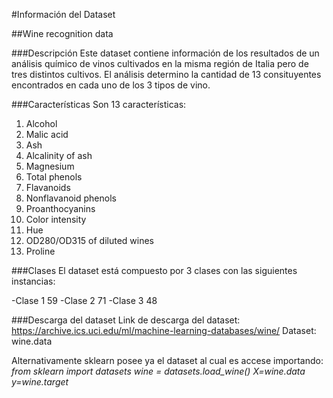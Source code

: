 #Información del Dataset

##Wine recognition data

###Descripción
Este dataset contiene información de los resultados de un análisis 
químico de vinos cultivados en la misma región de Italia pero de tres distintos cultivos.
El análisis determino la cantidad de 13 consituyentes encontrados en cada uno de los 3 tipos de vino.

###Características
Son 13 características:

1. Alcohol
2. Malic acid
3. Ash
4. Alcalinity of ash  
5. Magnesium
6. Total phenols
7. Flavanoids
8. Nonflavanoid phenols
9. Proanthocyanins
10. Color intensity
11. Hue
12. OD280/OD315 of diluted wines
13. Proline

###Clases
El dataset está compuesto por 3 clases con las siguientes instancias:

-Clase 1 59
-Clase 2 71
-Clase 3 48 

###Descarga del dataset
Link de descarga del dataset: https://archive.ics.uci.edu/ml/machine-learning-databases/wine/
Dataset: wine.data

Alternativamente sklearn posee ya el dataset al cual es accese importando:
*from sklearn import datasets*
*wine = datasets.load_wine()*
*X=wine.data*
*y=wine.target*